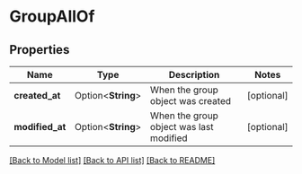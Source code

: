 # GroupAllOf

## Properties

Name | Type | Description | Notes
------------ | ------------- | ------------- | -------------
**created_at** | Option<**String**> | When the group object was created | [optional]
**modified_at** | Option<**String**> | When the group object was last modified | [optional]

[[Back to Model list]](../README.md#documentation-for-models) [[Back to API list]](../README.md#documentation-for-api-endpoints) [[Back to README]](../README.md)


